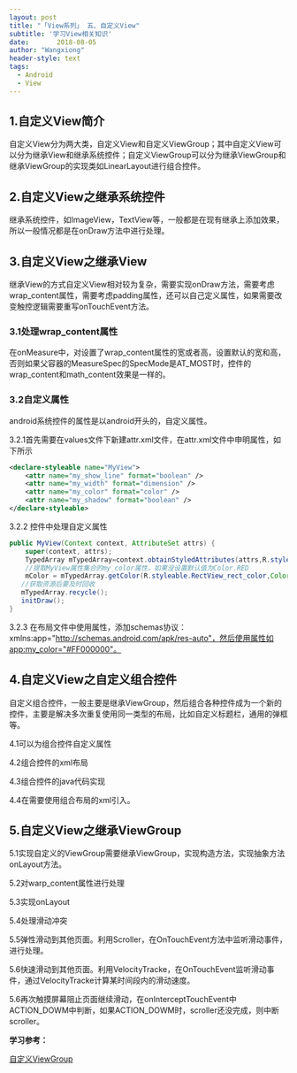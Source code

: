 ```yaml
---
layout: post
title: "「View系列」 五、自定义View"
subtitle: '学习View相关知识'
date:       2018-08-05
author: "Wangxiong"
header-style: text
tags:
  - Android
  - View
---
```


## 1.自定义View简介

自定义View分为两大类，自定义View和自定义ViewGroup；其中自定义View可以分为继承View和继承系统控件；自定义ViewGroup可以分为继承ViewGroup和继承ViewGroup的实现类如LinearLayout进行组合控件。

## 2.自定义View之继承系统控件

继承系统控件，如ImageView，TextView等，一般都是在现有继承上添加效果，所以一般情况都是在onDraw方法中进行处理。

## 3.自定义View之继承View

继承View的方式自定义View相对较为复杂，需要实现onDraw方法，需要考虑wrap_content属性，需要考虑padding属性，还可以自己定义属性，如果需要改变触控逻辑需要重写onTouchEvent方法。

### 3.1处理wrap_content属性

在onMeasure中，对设置了wrap_content属性的宽或者高，设置默认的宽和高，否则如果父容器的MeasureSpec的SpecMode是AT_MOST时，控件的wrap_content和math_content效果是一样的。

### 3.2自定义属性

android系统控件的属性是以android开头的，自定义属性。

3.2.1首先需要在values文件下新建attr.xml文件，在attr.xml文件中申明属性，如下所示

```xml
<declare-styleable name="MyView">
    <attr name="my_show_line" format="boolean" />
    <attr name="my_width" format="dimension" />
    <attr name="my_color" format="color" />
    <attr name="my_shadow" format="boolean" />
</declare-styleable>
```

3.2.2 控件中处理自定义属性

```java
public MyView(Context context, AttributeSet attrs) {
    super(context, attrs);
    TypedArray mTypedArray=context.obtainStyledAttributes(attrs,R.styleable.RectView);
    //提取MyView属性集合的my_color属性，如果没设置默认值为Color.RED
    mColor = mTypedArray.getColor(R.styleable.RectView_rect_color,Color.RED);
   //获取资源后要及时回收
   mTypedArray.recycle();
   initDraw();
}
```

3.2.3 在布局文件中使用属性，添加schemas协议：xmlns:app="http://schemas.android.com/apk/res-auto"，然后使用属性如app:my_color="#FF000000"。

## 4.自定义View之自定义组合控件

自定义组合控件，一般主要是继承ViewGroup，然后组合各种控件成为一个新的控件，主要是解决多次重复使用同一类型的布局，比如自定义标题栏，通用的弹框等。

4.1可以为组合控件自定义属性

4.2组合控件的xml布局

4.3组合控件的java代码实现

4.4在需要使用组合布局的xml引入。

## 5.自定义View之继承ViewGroup

5.1实现自定义的ViewGroup需要继承ViewGroup，实现构造方法，实现抽象方法onLayout方法。

5.2对warp_content属性进行处理

5.3实现onLayout

5.4处理滑动冲突

5.5弹性滑动到其他页面。利用Scroller，在OnTouchEvent方法中监听滑动事件，进行处理。

5.6快速滑动到其他页面。利用VelocityTracke，在OnTouchEvent监听滑动事件，通过VelocityTracke计算某时间段内的滑动速度。

5.6再次触摸屏幕阻止页面继续滑动，在onInterceptTouchEvent中ACTION_DOWM中判断，如果ACTION_DOWM时，scroller还没完成，则中断scroller。

**学习参考：**

[自定义ViewGroup](http://liuwangshu.cn/application/view/11-custom-viewgroup.html)

